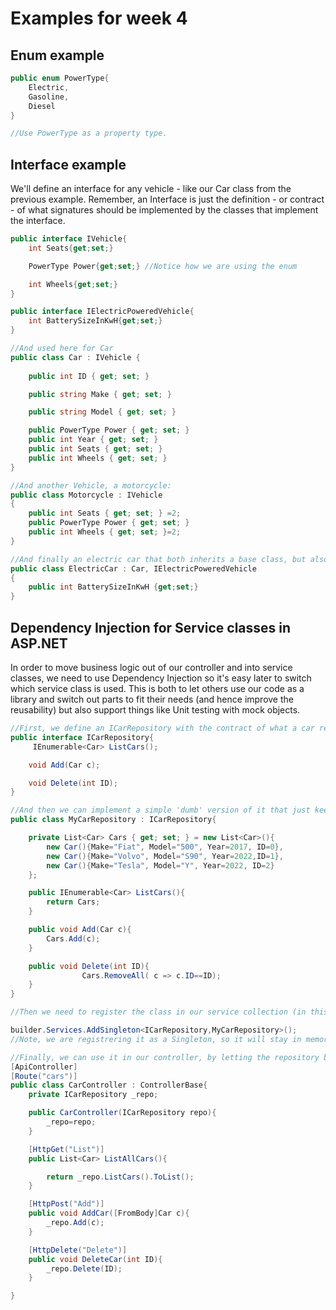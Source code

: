 # Examples for week 4

## Enum example
```csharp
public enum PowerType{
    Electric,
    Gasoline,
    Diesel
}

//Use PowerType as a property type.

```

## Interface example
We'll define an interface for any vehicle - like our Car class from the previous example.
Remember, an Interface is just the definition - or contract - of what signatures should be implemented by the classes that implement the interface.

```csharp
public interface IVehicle{
    int Seats{get;set;}

    PowerType Power{get;set;} //Notice how we are using the enum

    int Wheels{get;set;}
}

public interface IElectricPoweredVehicle{
    int BatterySizeInKwH{get;set;}
}

//And used here for Car
public class Car : IVehicle {
    
    public int ID { get; set; }

    public string Make { get; set; }

    public string Model { get; set; }

    public PowerType Power { get; set; }
    public int Year { get; set; }
    public int Seats { get; set; }
    public int Wheels { get; set; }
}

//And another Vehicle, a motorcycle:
public class Motorcycle : IVehicle
{
    public int Seats { get; set; } =2;
    public PowerType Power { get; set; }
    public int Wheels { get; set; }=2;
}

//And finally an electric car that both inherits a base class, but also implements the IElectricPoweredVehicle interface
public class ElectricCar : Car, IElectricPoweredVehicle
{
    public int BatterySizeInKwH {get;set;}
}

```


## Dependency Injection for Service classes in ASP.NET

In order to move business logic out of our controller and into service classes, we need to use Dependency Injection so it's easy later to switch which service class is used. This is both to let others use our code as a library and switch out parts to fit their needs (and hence improve the reusability) but also support things like Unit testing with mock objects.

```csharp
//First, we define an ICarRepository with the contract of what a car repository service should provice:
public interface ICarRepository{
     IEnumerable<Car> ListCars();

    void Add(Car c);

    void Delete(int ID);
}

//And then we can implement a simple 'dumb' version of it that just keeps the repository in an in-memory list:
public class MyCarRepository : ICarRepository{

    private List<Car> Cars { get; set; } = new List<Car>(){
        new Car(){Make="Fiat", Model="500", Year=2017, ID=0},
        new Car(){Make="Volvo", Model="S90", Year=2022,ID=1},
        new Car(){Make="Tesla", Model="Y", Year=2022, ID=2}
    };

    public IEnumerable<Car> ListCars(){
        return Cars;
    }

    public void Add(Car c){
        Cars.Add(c);
    }

    public void Delete(int ID){
                Cars.RemoveAll( c => c.ID==ID);
    }
}

//Then we need to register the class in our service collection (in this case done in program.cs):

builder.Services.AddSingleton<ICarRepository,MyCarRepository>();
//Note, we are registrering it as a Singleton, so it will stay in memory as opposed to Transient services that are created upon demand and then disposed.

//Finally, we can use it in our controller, by letting the repository be injected in the constructor:
[ApiController]
[Route("cars")]
public class CarController : ControllerBase{
    private ICarRepository _repo;

    public CarController(ICarRepository repo){
        _repo=repo;
    }

    [HttpGet("List")]
    public List<Car> ListAllCars(){

        return _repo.ListCars().ToList();
    }

    [HttpPost("Add")]
    public void AddCar([FromBody]Car c){
        _repo.Add(c);
    }

    [HttpDelete("Delete")]
    public void DeleteCar(int ID){
        _repo.Delete(ID);
    }

}

```